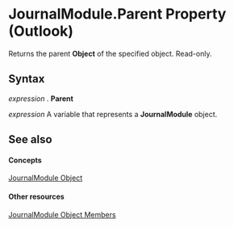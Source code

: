 
# JournalModule.Parent Property (Outlook)

Returns the parent  **Object** of the specified object. Read-only.


## Syntax

 _expression_ . **Parent**

 _expression_ A variable that represents a **JournalModule** object.


## See also


#### Concepts


[JournalModule Object](5a696d10-8a10-c01d-cf65-f8a65718f120.md)
#### Other resources


[JournalModule Object Members](d0f9e3de-e626-d8f4-fe4d-411ae35cea92.md)
